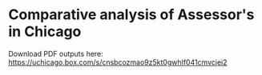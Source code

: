 # Comparative analysis of Assessor's in Chicago

Download PDF outputs here: https://uchicago.box.com/s/cnsbcozmao9z5kt0gwhlf041cmvcjei2
